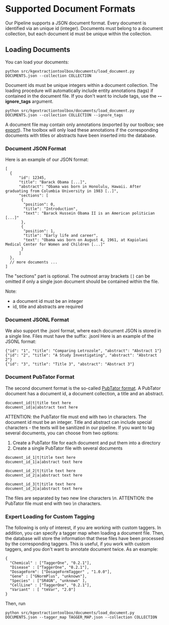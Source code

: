 

# Supported Document Formats

Our Pipeline supports a JSON document format. 
Every document is identified via an unique id (integer). 
Documents must belong to a document collection, but each document id must be unique within the collection.



## Loading Documents
You can load your documents:
```
python src/kgextractiontoolbox/documents/load_document.py DOCUMENTS.json --collection COLLECTION
```
Document ids must be unique integers within a document collection. 
The loading procedure will automatically include entity annotations (tags) if contained in the document file. 
If you don't want to include tags, use the **--ignore_tags** argument.

```
python src/kgextractiontoolbox/documents/load_document.py DOCUMENTS.json --collection COLLECTION --ignore_tags
```

A document file may contain only annotations (exported by our toolbox; see [export](README_04_EXPORT.md)).
The toolbox will only load these annotations if the corresponding documents with titles or abstracts have been inserted into the database.


### Document JSON Format
Here is an example of our JSON format:
```
[
  {
      "id": 12345,
      "title": "Barack Obama [...]",
      "abstract": "Obama was born in Honolulu, Hawaii. After graduating from Columbia University in 1983 [..]",
      "sections": [
       {
        "position": 0, 
        "title": "Introduction", 
        "text": "Barack Hussein Obama II is an American politician [...]"
       }, 
       {
        "position": 1, 
        "title": "Early life and career", 
        "text": "Obama was born on August 4, 1961, at Kapiolani Medical Center for Women and Children [...]"
       }
      ]
  },
  // more documents ...
]
```
The "sections" part is optional. The outmost array brackets `[]` can be omitted if only a single json document should be contained within the file.

Note:
- a document id must be an integer
- id, title and abstracts are required

### Document JSONL Format
We also support the .jsonl format, where each document JSON is stored in a single line. 
Files must have the suffix: .jsonl
Here is an example of the JSONL format:
```
{"id": "1", "title": "Comparing Letrozole", "abstract": "Abstract 1"}
{"id": "2", "title": "A Study Investigating", "abstract": "Abstract 2"}
{"id": "3", "title": "Title 3", "abstract": "Abstract 3"}
```


### Document PubTator Format
The second document format is the so-called [PubTator format](https://www.ncbi.nlm.nih.gov/CBBresearch/Lu/Demo/PubTator/tutorial/index.html). 
A PubTator document has a document id, a document collection, a title and an abstract. 
```
document_id|t|title text here
document_id|a|abstract text here

```
ATTENTION: the PubTator file must end with two *\n* characters. 
The document id must be an integer. Title and abstract can include special characters - the texts will be sanitized in our pipeline. 
If you want to tag several documents, you can choose from two options:
1. Create a PubTator file for each document and put them into a directory
2. Create a single PubTator file with several documents
```
document_id_1|t|title text here
document_id_1|a|abstract text here

document_id_2|t|title text here
document_id_2|a|abstract text here

document_id_3|t|title text here
document_id_3|a|abstract text here

```
The files are separated by two new line characters *\\n*. ATTENTION: the PubTator file must end with two *\\n* characters. 


### Expert Loading for Custom Tagging
The following is only of interest, if you are working with custom taggers.
In addition, you can specify a tagger map when loading a document file. 
Then, the database will store the information that these files have been processed by the corresponding taggers.
This is useful, if you work with custom taggers, and you don't want to annotate document twice.
As an example:
```
{
  "Chemical" : ["TaggerOne", "0.2.1"],
  "Disease" : ["TaggerOne", "0.2.1"],
  "DosageForm": ["DosageFormTagger" , "1.0.0"],
  "Gene" : ["GNormPlus", "unknown"],
  "Species" : ["SR4GN", "unknown" ],
  "CellLine" : ["TaggerOne", "0.2.1"],
  "Variant" : [ "tmVar", "2.0"]
}
```
Then, run
```
python src/kgextractiontoolbox/documents/load_document.py DOCUMENTS.json --tagger_map TAGGER_MAP.json --collection COLLECTION
```